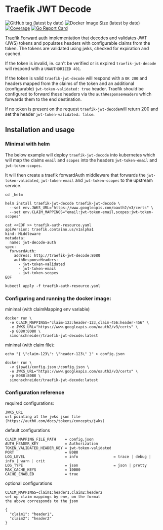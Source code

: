 # Traefik JWT Decode

![GitHub tag (latest by date)](https://img.shields.io/github/v/tag/SimonSchneider/traefik-jwt-decode)
![Docker Image Size (latest by date)](https://img.shields.io/docker/image-size/simonschneider/traefik-jwt-decode)
[![Coverage](http://gocover.io/_badge/github.com/SimonSchneider/traefik-jwt-decode/decoder)](http://gocover.io/github.com/SimonSchneider/traefik-jwt-decode/decoder)
[![Go Report Card](https://goreportcard.com/badge/github.com/SimonSchneider/traefik-jwt-decode)](https://goreportcard.com/report/github.com/SimonSchneider/traefik-jwt-decode)

[Traefik Forward auth](https://docs.traefik.io/middlewares/forwardauth/)
implementation that decodes and validates JWT (JWS) tokens and populates
headers with configurable claims from the token.
The tokens are validated using jwks, checked for expiration and cached.

If the token is invalid, ie. can't be verified or is expired `traefik-jwt-decode`
will respond with a `UNAUTHORIZED 401`.

If the token is valid `traefik-jwt-decode` will respond with a `OK 200` and
headers mapped from the claims of the token and an additional (configurable) `jwt-token-validated: true` header. 
Traefik should be configured to forward these headers via the `authResponseHeaders` which forwards them to the
end destination.

If no token is present on the request `traefik-jwt-decode`will return 200 and set the header `jwt-token-validated: false`.

## Installation and usage

### Minimal with helm

The below example will deploy `traefik-jwt-decode` into kubernetes which 
will map the claims `email` and `scopes` into the headers `jwt-token-email` and
`jwt-token-scopes`.

It will then create a traefik forwardAuth middleware that forwards the 
`jwt-token-validated`, `jwt-token-email` and `jwt-token-scopes` to the upstream service.
```
cd _helm

helm install traefik-jwt-decode traefik-jwt-decode \
  --set env.JWKS_URL="https://www.googleapis.com/oauth2/v3/certs" \
  --set env.CLAIM_MAPPINGS="email:jwt-token-email,scopes:jwt-token-scopes"

cat <<EOF >> traefik-auth-resource.yaml
apiVersion: traefik.containo.us/v1alpha1
kind: Middleware
metadata:
  name: jwt-decode-auth
spec:
  forwardAuth:
    address: http://traefik-jwt-decode:8080
    authResponseHeaders:
      - jwt-token-validated
      - jwt-token-email
      - jwt-token-scopes
EOF

kubectl apply -f traefik-auth-resource.yaml
```

### Configuring and running the docker image:

minimal (with claimMapping env variable)
```
docker run \
  -e CLAIM_MAPPINGS="claim-123:header-123,claim-456:header-456" \
  -e JWKS_URL="https://www.googleapis.com/oauth2/v3/certs" \
  -p 8080:8080 \
  simonschneider/traefik-jwt-decode:latest
```

minimal (with claim file):
```
echo "{ \"claim-123\": \"header-123\" }" > config.json

docker run \
  -v $(pwd)/config.json:/config.json \
  -e JWKS_URL="https://www.googleapis.com/oauth2/v3/certs" \
  -p 8080:8080 \
  simonschneider/traefik-jwt-decode:latest
```

### Configuration reference

required configurations:
```
JWKS_URL
url pointing at the jwks json file (https://auth0.com/docs/tokens/concepts/jwks)
```

default configurations
```
CLAIM_MAPPING_FILE_PATH    = config.json
AUTH_HEADER_KEY            = Authorization
TOKEN_VALIDATED_HEADER_KEY = jwt-token-validated
PORT                       = 8080
LOG_LEVEL                  = info                = trace | debug | info | warn | crit
LOG_TYPE                   = json                = json | pretty
MAX_CACHE_KEYS             = 10000
CACHE_ENABLED              = true
```

optional configurations
```
CLAIM_MAPPINGS=claim1:header1,claim2:header2
set up claim mappings by env, on the format
the above corresponds to the json

{
  "claim1": "header1",
  "claim2": "header2"
}
```
